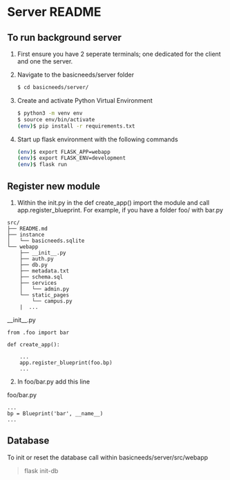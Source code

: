 # Server README

## To run background server

1. First ensure you have 2 seperate terminals; one dedicated for the client and one the server.
2. Navigate to the basicneeds/server folder

    ```sh
    $ cd basicneeds/server/
    ```

3. Create and activate Python Virtual Environment

    ```sh
    $ python3 -m venv env
    $ source env/bin/activate
    (env)$ pip install -r requirements.txt
    ```

4. Start up flask environment with the following commands

    ```sh
    (env)$ export FLASK_APP=webapp
    (env)$ export FLASK_ENV=development
    (env)$ flask run
    ```

## Register new module

 1.   Within the init.py in the def create_app() import the module and call app.register_blueprint. 
For example, if you have a folder foo/ with bar.py

```
src/
├── README.md
├── instance
│   └── basicneeds.sqlite
└── webapp
    ├── __init__.py
    ├── auth.py
    ├── db.py
    ├── metadata.txt
    ├── schema.sql
    ├── services
    │   └── admin.py
    └── static_pages
        └── campus.py
    |  ...

```

\_\_init_\_.py
```
from .foo import bar

def create_app():
 
    ... 
    app.register_blueprint(foo.bp)
    ...
```
 2.   In foo/bar.py add this line

foo/bar.py

```
...
bp = Blueprint('bar', __name__)
...
```

## Database

To init or reset the database call within basicneeds/server/src/webapp

 >  flask init-db
